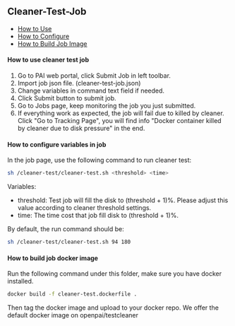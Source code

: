 ## Cleaner-Test-Job

- [How to Use](#HT_Use)
- [How to Configure](#HT_Config)
- [How to Build Job Image](#HT_Image)

#### How to use cleaner test job <a name="HT_Use"></a>

1. Go to PAI web portal, click Submit Job in left toolbar.
2. Import job json file. (cleaner-test-job.json)
3. Change variables in command text field if needed.
4. Click Submit button to submit job.
5. Go to Jobs page, keep monitoring the job you just submitted. 
6. If everything work as expected, the job will fail due to killed by cleaner. Click "Go to Tracking Page", you will find info "Docker container killed by cleaner due to disk pressure" in the end.

#### How to configure variables in job <a name="HT_Config"></a>

In the job page, use the following command to run cleaner test:
```sh
sh /cleaner-test/cleaner-test.sh <threshold> <time>
```
Variables:
 - threshold: Test job will fill the disk to (threshold + 1)%. Please adjust this value according to cleaner threshold settings.
 - time: The time cost that job fill disk to (threshold + 1)%.

By default, the run command should be:
```sh
sh /cleaner-test/cleaner-test.sh 94 180
```


#### How to build job docker image <a name="HT_Image"></a>

Run the following command under this folder, make sure you have docker installed.
```sh
docker build -f cleaner-test.dockerfile .
```
Then tag the docker image and upload to your docker repo. We offer the default docker image on openpai/testcleaner

